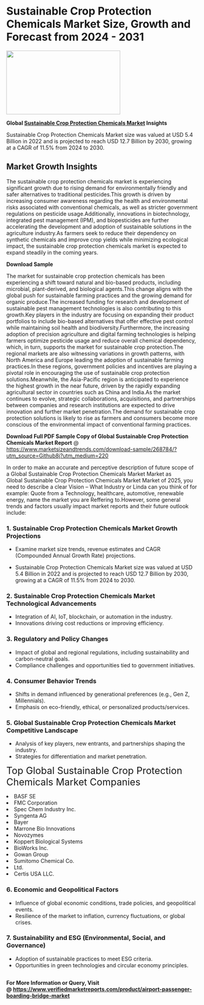 <H1>Sustainable Crop Protection Chemicals Market Size, Growth and Forecast from 2024 - 2031</H1><img class="aligncenter size-medium wp-image-584254" src="https://thirdeyenews.in/wp-content/uploads/2024/09/Global-Market-Research-300x168.jpeg" alt="" width="300" height="168" /><p><strong>Global&nbsp;<a href="https://www.marketsizeandtrends.com/download-sample/268784/?utm_source=Github8j?utm_medium=220">Sustainable Crop Protection Chemicals Market</a> Insights</strong></p><p>Sustainable Crop Protection Chemicals Market size was valued at USD 5.4 Billion in 2022 and is projected to reach USD 12.7 Billion by 2030, growing at a CAGR of 11.5% from 2024 to 2030.</p><p><h2>Market Growth Insights</h2> <p>The sustainable crop protection chemicals market is experiencing significant growth due to rising demand for environmentally friendly and safer alternatives to traditional pesticides.This growth is driven by increasing consumer awareness regarding the health and environmental risks associated with conventional chemicals, as well as stricter government regulations on pesticide usage.Additionally, innovations in biotechnology, integrated pest management (IPM), and biopesticides are further accelerating the development and adoption of sustainable solutions in the agriculture industry.As farmers seek to reduce their dependency on synthetic chemicals and improve crop yields while minimizing ecological impact, the sustainable crop protection chemicals market is expected to expand steadily in the coming years.</p> <p><strong>Download Sample</strong></p> <p>The market for sustainable crop protection chemicals has been experiencing a shift toward natural and bio-based products, including microbial, plant-derived, and biological agents.This change aligns with the global push for sustainable farming practices and the growing demand for organic produce.The increased funding for research and development of sustainable pest management technologies is also contributing to this growth.Key players in the industry are focusing on expanding their product portfolios to include bio-based alternatives that offer effective pest control while maintaining soil health and biodiversity.Furthermore, the increasing adoption of precision agriculture and digital farming technologies is helping farmers optimize pesticide usage and reduce overall chemical dependency, which, in turn, supports the market for sustainable crop protection.The regional markets are also witnessing variations in growth patterns, with North America and Europe leading the adoption of sustainable farming practices.In these regions, government policies and incentives are playing a pivotal role in encouraging the use of sustainable crop protection solutions.Meanwhile, the Asia-Pacific region is anticipated to experience the highest growth in the near future, driven by the rapidly expanding agricultural sector in countries such as China and India.As the market continues to evolve, strategic collaborations, acquisitions, and partnerships between companies and research institutions are expected to drive innovation and further market penetration.The demand for sustainable crop protection solutions is likely to rise as farmers and consumers become more conscious of the environmental impact of conventional farming practices.<p><span class=""><strong>Download Full PDF Sample Copy of Global Sustainable Crop Protection Chemicals Market Report</strong> @ <a href="https://www.marketsizeandtrends.com/download-sample/268784/?utm_source=Github8j?utm_medium=220" target="_blank">https://www.marketsizeandtrends.com/download-sample/268784/?utm_source=Github8j?utm_medium=220</a></span></p><p>In order to make an accurate and perceptive description of future scope of a Global&nbsp;Sustainable Crop Protection Chemicals Market Market as Global&nbsp;Sustainable Crop Protection Chemicals Market Market of 2025, you need to describe a clear Vision &ndash; What Industry or Linda can you think of for example: Quote from a Technology, healthcare, automotive, renewable energy, name the market you are Reffering to.However, some general trends and factors usually impact market reports and their future outlook include:</p><h3>1.&nbsp;<strong>Sustainable Crop Protection Chemicals Market Growth Projections</strong></h3><ul><li>Examine market size trends, revenue estimates and CAGR (Compounded Annual Growth Rate) projections.</li><li><p>Sustainable Crop Protection Chemicals Market size was valued at USD 5.4 Billion in 2022 and is projected to reach USD 12.7 Billion by 2030, growing at a CAGR of 11.5% from 2024 to 2030.</p></li></ul><h3>2.&nbsp;<strong>Sustainable Crop Protection Chemicals Market Technological Advancements</strong></h3><ul><li>Integration of AI, IoT, blockchain, or automation in the industry.</li><li>Innovations driving cost reductions or improving efficiency.</li></ul><h3>3.&nbsp;<strong>Regulatory and Policy Changes</strong></h3><ul><li>Impact of global and regional regulations, including sustainability and carbon-neutral goals.</li><li>Compliance challenges and opportunities tied to government initiatives.</li></ul><h3>4.&nbsp;<strong>Consumer Behavior Trends</strong></h3><ul><li>Shifts in demand influenced by generational preferences (e.g., Gen Z, Millennials).</li><li>Emphasis on eco-friendly, ethical, or personalized products/services.</li></ul><h3>5.&nbsp;<strong>Global Sustainable Crop Protection Chemicals Market Competitive Landscape</strong></h3><ul><li>Analysis of key players, new entrants, and partnerships shaping the industry.</li><li>Strategies for differentiation and market penetration.</li></ul><p data-pm-slice="1 1 []"><span style="color: inherit; font-family: inherit; font-size: 25px;">Top Global Sustainable Crop Protection Chemicals Market Companies</span></p><div class="" data-test-id=""><p><li>BASF SE</li><li> FMC Corporation</li><li> Spec Chem Industry Inc.</li><li> Syngenta AG</li><li> Bayer</li><li> Marrone Bio Innovations</li><li> Novozymes</li><li> Koppert Biological Systems</li><li> BioWorks Inc.</li><li> Gowan Group</li><li> Sumitomo Chemical Co.</li><li> Ltd.</li><li> Certis USA LLC.</li></p></div><h3>6.&nbsp;<strong>Economic and Geopolitical Factors</strong></h3><ul><li>Influence of global economic conditions, trade policies, and geopolitical events.</li><li>Resilience of the market to inflation, currency fluctuations, or global crises.</li></ul><h3>7.&nbsp;<strong>Sustainability and ESG (Environmental, Social, and Governance)</strong></h3><ul><li>Adoption of sustainable practices to meet ESG criteria.</li><li>Opportunities in green technologies and circular economy principles.</li></ul><h2><strong style="font-size: 14px;">For More Information or Query, Visit @&nbsp;</strong><a style="background-color: #ffffff; font-size: 14px;" href="https://www.marketsizeandtrends.com/report/sustainable-crop-protection-chemicals-market/" target="_blank">https://www.verifiedmarketreports.com/product/airport-passenger-boarding-bridge-market</a></h2>